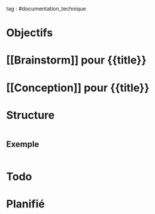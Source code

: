 tag : #documentation_technique 

# Objectifs


# [[Brainstorm]] pour {{title}}


# [[Conception]] pour {{title}}


# Structure

```javascript

```

## Exemple

```javascript

```


# Todo


# Planifié
